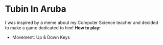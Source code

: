 ﻿# Tubin In Aruba
I was inspired by a meme about my Computer Science teacher and decided to make a game dedicated to him!
**How to play:** 
- Movement: Up & Down Keys
